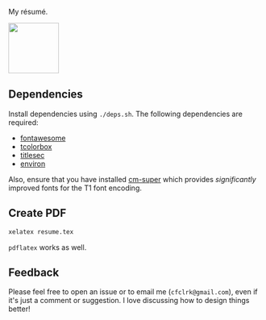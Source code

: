 My résumé.

<img
    width="100"
    height="100"
    src="https://user-images.githubusercontent.com/452309/174818847-dbf1133a-1dc7-4f09-98ab-f66fb10559b3.png" />

Dependencies
------------

Install dependencies using `./deps.sh`. The following dependencies are required:

- [fontawesome](https://ctan.org/pkg/fontawesome)
- [tcolorbox](https://ctan.org/pkg/tcolorbox)
- [titlesec](https://ctan.org/pkg/titlesec)
- [environ](https://ctan.org/pkg/environ)

Also, ensure that you have installed [cm-super](https://ctan.org/pkg/cm-super)
which provides _significantly_ improved fonts for the T1 font encoding.

Create PDF
----------

``` sh
xelatex resume.tex
```

`pdflatex` works as well.

Feedback
--------

Please feel free to open an issue or to email me (`cfclrk@gmail.com`), even if
it's just a comment or suggestion. I love discussing how to design things
better!
